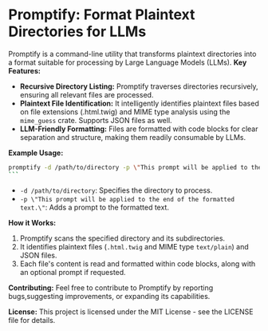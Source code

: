 # Promptify: Format Plaintext Directories for LLMs

Promptify is a command-line utility that transforms plaintext directories into a format suitable for processing by Large Language Models (LLMs).
**Key Features:**

- **Recursive Directory Listing:** Promptify traverses directories recursively, ensuring all relevant files are processed.
- **Plaintext File Identification:** It intelligently identifies plaintext files based on file extensions (.html.twig) and MIME type analysis using the `mime_guess` crate. Supports JSON files as well.
- **LLM-Friendly Formatting:** Files are formatted with code blocks for clear separation and structure, making them readily consumable by LLMs.

**Example Usage:**

````bash
promptify -d /path/to/directory -p \"This prompt will be applied to the end of the formatted text.\"
```
````

- `-d /path/to/directory`: Specifies the directory to process.
- `-p \"This prompt will be applied to the end of the formatted text.\"`: Adds a prompt to the formatted text.

**How it Works:**

1. Promptify scans the specified directory and its subdirectories.
2. It identifies plaintext files (`.html.twig` and MIME type `text/plain`) and JSON files.
3. Each file's content is read and formatted within code blocks, along with an optional prompt if requested.

**Contributing:**
Feel free to contribute to Promptify by reporting bugs,suggesting improvements, or expanding its capabilities.

**License:**
This project is licensed under the MIT License - see the LICENSE file for details.
